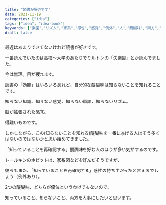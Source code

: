 ```yaml
---
title: "読書が好きです"
date: 2021-11-19
categories: ["idea"]
tags: ["idea", "idea-book"]
keywords: ["楽園","リズム","家系","感性","感覚","例外","人","醍醐味","両方","単語","ビット","大学","ミルトン","知識","あたり","高校","持ち主","目","脳","自分","効能","キン","失","トール"]
draft: false
---
```


最近はあまりできてないけれど読書が好きです。

一番読んでいたのは高校〜大学のあたりでミルトンの「失楽園」とか読んでました。

今は無理。目が疲れます。

読書の「効能」はいろいろあれど、自分的な醍醐味は知らないことを知れることです。

知らない知識、知らない感覚、知らない単語、知らないリズム。

脳が拡張された感覚。

得難いものです。

しかしながら、この(知らないことを知れる)醍醐味を一番に挙げる人はそう多くはないのではないかと思い始めてきました。

「知っていることを再確認する」醍醐味を好む人のほうが多い気がするのです。

トールキンのホビットは、家系図などを好んだそうですが、

彼らもまた、「知っていることを再確認する」感性の持ち主だったと言えるでしょう（例外あり）。

2つの醍醐味、どちらが優位というわけでもないので、

知っていること、知らないこと、両方を大事にしたいと思います。
